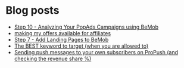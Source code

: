 # Blog posts
<!-- BLOG-POST-LIST:START -->
- [Step 10 - Analyzing Your PopAds Campaigns using BeMob](https://afflift.com/f/threads/step-10-analyzing-your-popads-campaigns-using-bemob.2947/)
- [making my offers available for affiliates](https://afflift.com/f/threads/making-my-offers-available-for-affiliates.10101/)
- [Step 7 - Add Landing Pages to BeMob](https://afflift.com/f/threads/step-7-add-landing-pages-to-bemob.7478/)
- [The BEST keyword to target &lpar;when you are allowed to&rpar;](https://afflift.com/f/threads/the-best-keyword-to-target-when-you-are-allowed-to.977/)
- [Sending push messages to your own subscribers on ProPush &lpar;and checking the revenue share %&rpar;](https://afflift.com/f/threads/sending-push-messages-to-your-own-subscribers-on-propush-and-checking-the-revenue-share.10040/)
<!-- BLOG-POST-LIST:END -->
